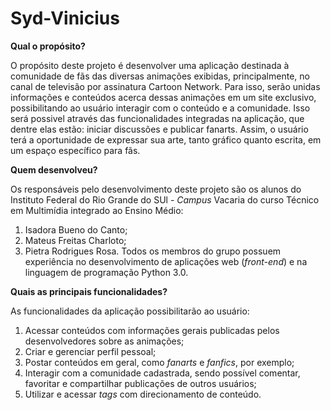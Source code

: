 # Syd-Vinicius

__Qual o propósito?__

O propósito deste projeto é desenvolver uma aplicação destinada à comunidade de fãs das diversas animações exibidas, principalmente, no canal de televisão por assinatura Cartoon Network. Para isso, serão unidas informações e conteúdos acerca dessas animações em um site exclusivo, possibilitando ao usuário interagir com  o conteúdo e a comunidade. Isso será possivel através das funcionalidades integradas na aplicação, que dentre elas estão: iniciar discussões e publicar fanarts. Assim, o usuário terá a oportunidade de expressar sua arte, tanto gráfico quanto escrita, em um espaço específico para fãs. 

__Quem desenvolveu?__

Os responsáveis pelo desenvolvimento deste projeto são os alunos do Instituto Federal do Rio Grande do SUl - *Campus* Vacaria do curso Técnico em Multimídia integrado ao Ensino Médio:
1. Isadora Bueno do Canto;
2. Mateus Freitas Charloto;
3. Pietra Rodrigues Rosa.
Todos os membros do grupo possuem experiência no desenvolvimento de aplicações web (*front-end*) e na linguagem de programação Python 3.0.

__Quais as principais funcionalidades?__

As funcionalidades da aplicação possibilitarão ao usuário:
1. Acessar conteúdos com informações gerais publicadas pelos desenvolvedores sobre as animações;
2. Criar e gerenciar perfil pessoal;
3. Postar conteúdos em geral, como *fanarts* e *fanfics*, por exemplo;
4. Interagir com a comunidade cadastrada, sendo possível comentar, favoritar e compartilhar publicações de outros usuários;
5. Utilizar e acessar *tags* com direcionamento de conteúdo.
